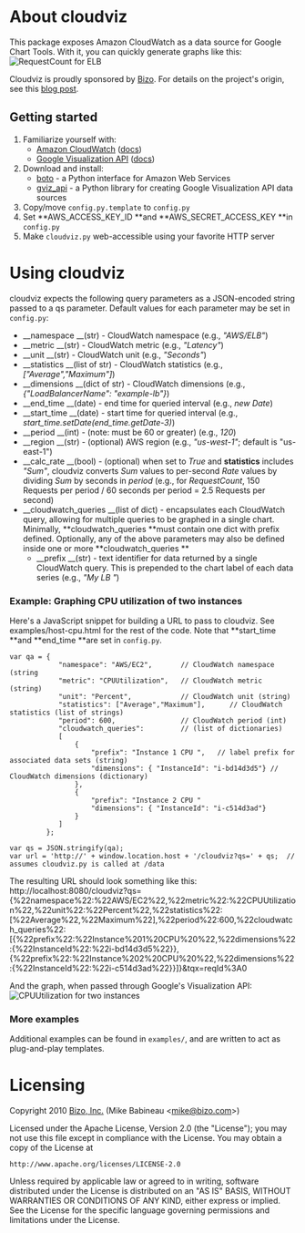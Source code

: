 # About cloudviz
This package exposes Amazon CloudWatch as a data source for Google Chart Tools.  With it, you can quickly generate graphs like this:
![RequestCount for ELB](http://mbabineau.github.com/cloudviz/example-elb-requestcount.png)

Cloudviz is proudly sponsored by [Bizo](http://bizo.com).  For details on the project's origin, see this [blog post](http://dev.bizo.com/2010/03/introducing-cloudviz.html).

## Getting started
1. Familiarize yourself with:
   * [Amazon CloudWatch](http://aws.amazon.com/cloudwatch/) ([docs](http://docs.amazonwebservices.com/AmazonCloudWatch/latest/DeveloperGuide/))
   * [Google Visualization API](http://code.google.com/apis/visualization/interactive_charts.html) ([docs](http://code.google.com/apis/visualization/documentation/using_overview.html))
2. Download and install:
   * [boto](http://code.google.com/p/boto/) - a Python interface for Amazon Web Services
   * [gviz_api](http://code.google.com/p/google-visualization-python/) - a Python library for creating Google Visualization API data sources
3. Copy/move <code>config.py.template</code> to <code>config.py</code>
4. Set **AWS_ACCESS_KEY_ID **and **AWS_SECRET_ACCESS_KEY **in <code>config.py</code>
5. Make <code>cloudviz.py</code> web-accessible using your favorite HTTP server

# Using cloudviz
cloudviz expects the following query parameters as a JSON-encoded string passed to a qs parameter.  Default values for each parameter may be set in <code>config.py</code>:

* __namespace __(str) - CloudWatch namespace (e.g., _"AWS/ELB"_)
* __metric __(str) - CloudWatch metric (e.g., _"Latency"_)
* __unit __(str) - CloudWatch unit (e.g., _"Seconds"_)
* __statistics __(list of str) - CloudWatch statistics (e.g., _["Average","Maximum"]_)
* __dimensions __(dict of str) - CloudWatch dimensions (e.g., _{"LoadBalancerName": "example-lb"}_)
* __end_time __(date) - end time for queried interval (e.g., _new Date_)
* __start_time __(date) - start time for queried interval (e.g., _start_time.setDate(end_time.getDate-3)_)
* __period __(int) - (note: must be 60 or greater) (e.g., _120_)
* __region __(str) - (optional) AWS region (e.g., _"us-west-1"_; default is "us-east-1")
* __calc_rate __(bool) - (optional) when set to _True_ and **statistics** includes _"Sum"_, cloudviz converts _Sum_ values to per-second _Rate_ values by dividing _Sum_ by seconds in _period_ (e.g., for _RequestCount_, 150 Requests per period / 60 seconds per period = 2.5 Requests per second)
* __cloudwatch_queries __(list of dict) - encapsulates each CloudWatch query, allowing for multiple queries to be graphed in a single chart.  Minimally, **cloudwatch_queries **must contain one dict with prefix defined.  Optionally, any of the above parameters may also be defined inside one or more **cloudwatch_queries **
  * __prefix __(str) - text identifier for data returned by a single CloudWatch query. This is prepended to the chart label of each data series (e.g., _"My LB "_)

### Example: Graphing CPU utilization of two instances
Here's a JavaScript snippet for building a URL to pass to cloudviz.  See examples/host-cpu.html for the rest of the code.  Note that **start_time **and **end_time **are set in <code>config.py</code>. 

    var qa = {  
                "namespace": "AWS/EC2",       // CloudWatch namespace (string
                "metric": "CPUUtilization",   // CloudWatch metric (string)
                "unit": "Percent",            // CloudWatch unit (string)
                "statistics": ["Average","Maximum"],      // CloudWatch statistics (list of strings)
                "period": 600,                // CloudWatch period (int)
                "cloudwatch_queries":         // (list of dictionaries)
                [   
                    {
                        "prefix": "Instance 1 CPU ",   // label prefix for associated data sets (string)
                        "dimensions": { "InstanceId": "i-bd14d3d5"} // CloudWatch dimensions (dictionary)
                    },
                    {
                        "prefix": "Instance 2 CPU "
                        "dimensions": { "InstanceId": "i-c514d3ad"}
                    }
                ]
             };
    
    var qs = JSON.stringify(qa);
    var url = 'http://' + window.location.host + '/cloudviz?qs=' + qs;  // assumes cloudviz.py is called at /data

The resulting URL should look something like this:
     http://localhost:8080/cloudviz?qs={%22namespace%22:%22AWS/EC2%22,%22metric%22:%22CPUUtilization%22,%22unit%22:%22Percent%22,%22statistics%22:[%22Average%22,%22Maximum%22],%22period%22:600,%22cloudwatch_queries%22:[{%22prefix%22:%22Instance%201%20CPU%20%22,%22dimensions%22:{%22InstanceId%22:%22i-bd14d3d5%22}},{%22prefix%22:%22Instance%202%20CPU%20%22,%22dimensions%22:{%22InstanceId%22:%22i-c514d3ad%22}}]}&tqx=reqId%3A0

And the graph, when passed through Google's Visualization API:
![CPUUtilization for two instances](http://mbabineau.github.com/cloudviz/example-hosts-cpu.png)

### More examples
Additional examples can be found in <code>examples/</code>, and are written to act as plug-and-play templates.

# Licensing
Copyright 2010 [Bizo, Inc.](http://bizo.com) (Mike Babineau <[mike@bizo.com](mailto:mike@bizo.com)>)

Licensed under the Apache License, Version 2.0 (the "License");
you may not use this file except in compliance with the License.
You may obtain a copy of the License at

    http://www.apache.org/licenses/LICENSE-2.0

Unless required by applicable law or agreed to in writing, software
distributed under the License is distributed on an "AS IS" BASIS,
WITHOUT WARRANTIES OR CONDITIONS OF ANY KIND, either express or implied.
See the License for the specific language governing permissions and
limitations under the License.
